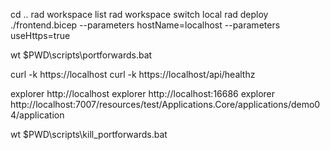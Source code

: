 cd ..
rad workspace list
rad workspace switch local
rad deploy ./frontend.bicep --parameters hostName=localhost --parameters useHttps=true

wt $PWD\scripts\portforwards.bat

curl -k https://localhost
curl -k https://localhost/api/healthz

explorer http://localhost
explorer http://localhost:16686
explorer http://localhost:7007/resources/test/Applications.Core/applications/demo04/application

wt $PWD\scripts\kill_portforwards.bat

